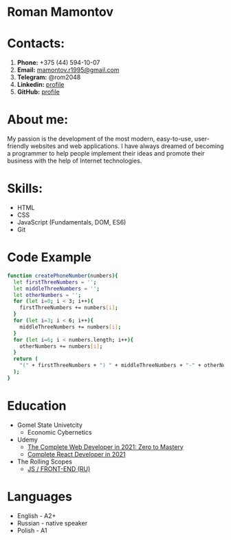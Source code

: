 # Roman Mamontov
# Contacts:
1. **Phone:** +375 (44) 594-10-07
2. **Email:** mamontov.r1995@gmail.com
3. **Telegram:** @rom2048
4. **Linkedin:** [profile](https://www.linkedin.com/in/roman-mamontov-b7b355149/)
5. **GitHub:** [profile](https://github.com/rom2048)

# About me:
My passion is the development of the most modern, easy-to-use, user-friendly websites and web applications. 
I have always dreamed of becoming a programmer to help people implement their ideas and promote their business with the help of Internet technologies.

# Skills:
- HTML
- CSS
- JavaScript (Fundamentals, DOM, ES6)
- Git

# Code Example

```sh
function createPhoneNumber(numbers){
  let firstThreeNumbers = '';
  let middleThreeNumbers = '';
  let otherNumbers = '';
  for (let i=0; i < 3; i++){
    firstThreeNumbers += numbers[i];
  }
  for (let i=3; i < 6; i++){
    middleThreeNumbers += numbers[i];
  }
  for (let i=6; i < numbers.length; i++){
    otherNumbers += numbers[i];
  }
  return (
    "(" + firstThreeNumbers + ") " + middleThreeNumbers + "-" + otherNumbers 
  );
}
```

# Education
* Gomel State Univetcity
  * Economic Cybernetics
* Udemy
    * [The Complete Web Developer in 2021: Zero to Mastery](https://academy.zerotomastery.io/p/complete-web-developer-zero-to-mastery)
    * [Complete React Developer in 2021](https://academy.zerotomastery.io/p/complete-react-developer-redux-hooks-graphql-zero-to-mastery)
* The Rolling Scopes
  * [JS / FRONT-END (RU)](https://rs.school/)

# Languages
* English - A2+
* Russian - native speaker
* Polish - A1